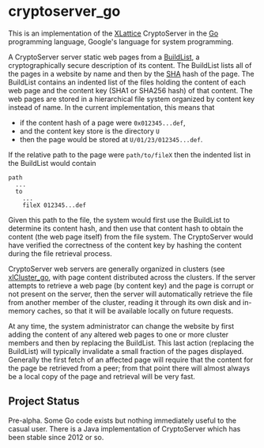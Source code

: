 <h1 class="libTop">cryptoserver_go</h1>

This is an implementation of the
[XLattice](https://jddixon/github.io/xlattice)
CryptoServer in the
[Go](https://golang.org)
programming language, Google's language for
system programming.

A CryptoServer server static web pages from a
[BuildList](https://jddixon.github.io/buildList),
a cryptographically secure description of its content.  The BuildList
lists all of the pages in a website by name and then by the
[SHA](https://en/wikipedia.org/wiki/Secure_Hash_Algorithm)
hash of
the page.  The BuildList contains an indented list of the files holding
the content of each web page and the content key (SHA1 or SHA256 hash)
of that content.  The web pages are stored in a hierarchical file
system organized by content key instead of name.  In the current
implementation, this means that

* if the content hash of a page were `0x012345...def`,
* and the content key store is the directory `U`
* then the page would be stored at `U/01/23/012345...def`.

If the relative path to the page were `path/to/fileX` then the indented
list in the BuildList would contain

	path
	  ...
	  to
	    ...
	    fileX 012345...def

Given this path to the file, the system would first use the BuildList to
determine its content hash, and then use that content hash to obtain
the content (the web page itself) from the file system.  The CryptoServer
would have verified the correctness of the content key by hashing the
content during the file retrieval process.

CryptoServer web servers are generally organized in clusters (see
[xlCluster_go](https://jddixon.github.io/xlCluster_go),
with page content distributed across the clusters.  If the server
attempts to retrieve a web page (by content key) and the page is corrupt
or not present on the server, then the server will automatically retrieve
the file from another member of the cluster, reading it through its own disk
and in-memory caches, so that it will be available locally on future
requests.

At any time, the system administrator can change the website by first
adding the content of any altered web pages to one or more cluster
members and then by replacing
the BuildList.  This last action (replacing the BuildList)  will typically
invalidate a small fraction of the pages displayed.   Generally the first
fetch of an affected page will require that the content for the page be
retrieved from a peer; from that point there will almost always be a
local copy of the page and retrieval will be very fast.

## Project Status

Pre-alpha.  Some Go code exists but nothing immediately useful to the
casual user.   There is a Java implementation of CryptoServer which
has been stable since 2012 or so.

